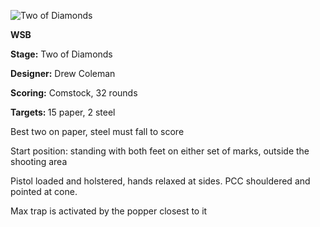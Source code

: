 ![Two of Diamonds](Stage%20Design.png)

<b>WSB</b>

<b>Stage:</b> Two of Diamonds

<b>Designer:</b> Drew Coleman

<b>Scoring:</b> Comstock, 32 rounds

<b>Targets: </b> 15 paper, 2 steel

Best two on paper, steel must fall to score

Start position: standing with both feet on either set of marks, outside the shooting area

Pistol loaded and holstered, hands relaxed at sides. PCC shouldered and pointed at cone.

Max trap is activated by the popper closest to it
